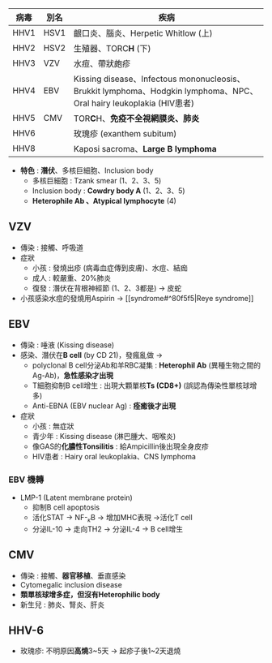 | 病毒   | 別名   | 疾病                                                                                                           |
| ---- | ---- | ------------------------------------------------------------------------------------------------------------ |
| HHV1 | HSV1 | 齦口炎、腦炎、Herpetic Whitlow (上)                                                                                  |
| HHV2 | HSV2 | 生殖器、TORC**H** (下)                                                                                            |
| HHV3 | VZV  | 水痘、帶狀皰疹                                                                                                      |
| HHV4 | EBV  | Kissing disease、Infectous mononucleosis、Brukkit lymphoma、Hodgkin lymphoma、NPC、Oral hairy leukoplakia (HIV患者) |
| HHV5 | CMV  | TOR**C**H、**免疫不全視網膜炎、肺炎**                                                                                    |
| HHV6 |      | 玫瑰疹 (exanthem subitum)                                                                                       |
| HHV8 |      | Kaposi sacroma、**Large B lymphoma**                                                                          |
- **特色** : **潛伏**、多核巨細胞、Inclusion body
	- 多核巨細胞 : Tzank smear (1、2、3、5)
	- Inclusion body : **Cowdry body A** (1、2、3、5)
	- **Heterophile Ab 、Atypical lymphocyte** (4)
## VZV
- 傳染 : 接觸、呼吸道
- 症狀
	- 小孩 : 發燒出疹 (病毒血症傳到皮膚)、水痘、結痂
	- 成人 : 較嚴重、20%肺炎
	- 復發 : 潛伏在背根神經節 (1、2、3都是) -> 皮蛇
- 小孩感染水痘的發燒用Aspirin -> [[syndrome#^80f5f5|Reye syndrome]]
## EBV
- 傳染 : 唾液 (Kissing disease)
- 感染、潛伏在**B cell** (by CD 21)，發瘋亂做 ->
	- polyclonal B cell分泌Ab和羊RBC凝集 : **Heterophil Ab** (異種生物之間的Ag-Ab)，**急性感染才出現**
	- T細胞抑制B cell增生 : 出現大顆單核**Ts (CD8+)** (誤認為傳染性單核球增多)
	- Anti-EBNA (EBV nuclear Ag) : **痊癒後才出現**
- 症狀
	- 小孩 : 無症狀
	- 青少年 : Kissing disease (淋巴腫大、咽喉炎)
	- 像GAS的**化膿性Tonsilitis** : 給Ampicillin後出現全身皮疹
	- HIV患者 : Hairy oral leukoplakia、CNS lymphoma
### EBV 機轉
- LMP-1 (Latent membrane protein)
	- 抑制B cell apoptosis
	- 活化STAT -> NF-$_\kappa$B -> 增加MHC表現 ->活化T cell
	- 分泌IL-10 -> 走向TH2 -> 分泌IL-4 -> B cell增生
## CMV
- 傳染 : 接觸、**器官移植**、垂直感染
- Cytomegalic inclusion disease
- **類單核球增多症，但沒有Heterophilic body**
- 新生兒 : 肺炎、腎炎、肝炎
## HHV-6
- 玫瑰疹: 不明原因**高燒**3~5天 -> 起疹子後1~2天退燒